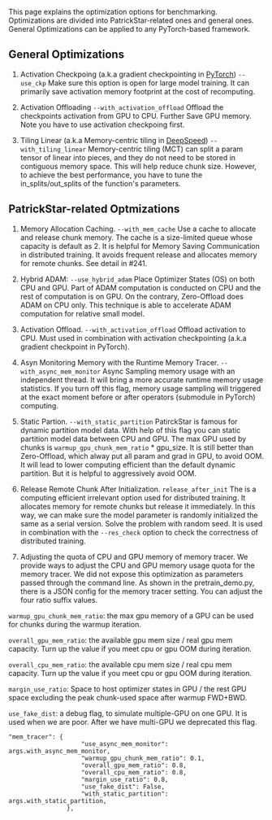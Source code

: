 This page explains the optimization options for benchmarking.
Optimizations are divided into PatrickStar-related ones and general ones.
General Optimizations can be applied to any PyTorch-based framework.

## General Optimizations
1. Activation Checkpoing (a.k.a gradient checkpointing in [PyTorch](https://pytorch.org/docs/stable/checkpoint.html))
`--use_ckp`
Make sure this option is open for large model training. It can primarily save activation memory footprint at the cost of recomputing.

1. Activation Offloading
`--with_activation_offload`
Offload the checkpoints activation from GPU to CPU. Further Save GPU memory.
Note you have to use activation checkpoing first.


1. Tiling Linear (a.k.a Memory-centric tiling in [DeepSpeed](https://deepspeed.readthedocs.io/en/stable/zero3.html#memory-centric-tiling))
`--with_tiling_linear`
Memory-centric tiling (MCT) can split a param tensor of linear into pieces, and they do not need to be stored in contiguous memory space. This will help reduce chunk size. However, to achieve the best performance, you have to tune the in_splits/out_splits of the function's parameters.

## PatrickStar-related Optmizations

1. Memory Allocation Caching.
`--with_mem_cache`
Use a cache to allocate and release chunk memory. The cache is a size-limited queue whose capacity is default as 2. It is helpful for Memory Saving Communication in distributed training. It avoids frequent release and allocates memory for remote chunks. See detail in #241.


2. Hybrid ADAM:
`--use_hybrid_adam`
Place Optimizer States (OS) on both CPU and GPU. Part of ADAM computation is conducted on CPU and the rest of computation is on GPU. On the contrary, Zero-Offload does ADAM on CPU only. This technique is able to accelerate ADAM computation for relative small model.

3. Activation Offload.
`--with_activation_offload`
Offload activation to CPU. Must used in combination with activation checkpointing (a.k.a gradient checkpoint in PyTorch).

4. Asyn Monitoring Memory with the Runtime Memory Tracer.
`--with_async_mem_monitor`
Async Sampling memory usage with an independent thread. It will bring a more accurate runtime
memory usage statistics. If you turn off this flag, memory usage sampling will triggered at the exact moment before or after operators (submodule in PyTorch) computing.


5. Static Partion.
`--with_static_partition`
PatirckStar is famous for dynamic partition model data. With help of this flag you can static partition model data between CPU and GPU. The max GPU used by chunks is `warmup_gpu_chunk_mem_ratio` * gpu_size. It is still better than Zero-Offload, which alway put all param and grad in GPU, to avoid OOM. It will lead to lower computing efficient than the default dynamic partition. But it is helpful to aggressively avoid OOM.

6. Release Remote Chunk After Initialization.
`release_after_init`
The is a computing efficient irrelevant option used for distributed training. It allocates memory for remote chunks but release it immediately. In this way, we can make sure the model parameter is randomly initialized the same as a serial version. Solve the problem with random seed. It is used in combination with the `--res_check` option to check the correctness of distributed training.

7. Adjusting the quota of CPU and GPU memory of memory tracer.
We provide ways to adjust the CPU and GPU memory usage quota for the memory tracer. We did not expose this optimization as parameters passed through the command line. As shown in the pretrain_demo.py, there is a JSON config for the memory tracer setting. You can adjust the four ratio suffix values.

`warmup_gpu_chunk_mem_ratio`: the max gpu memory of a GPU can be used for chunks during the warmup iteration.

`overall_gpu_mem_ratio`: the available gpu mem size / real gpu mem capacity. Turn up the value if you meet cpu or gpu OOM during iteration.

`overall_cpu_mem_ratio`: the available cpu mem size / real cpu mem capacity. Turn up the value if you meet cpu or gpu OOM during iteration.

`margin_use_ratio`: Space to host optimizer states in GPU / the rest GPU space excluding the peak chunk-used space after warmup FWD+BWD.

`use_fake_dist`: a debug flag, to simulate multiple-GPU on one GPU. It is used when we are poor. After we have multi-GPU we deprecated this flag.

```
"mem_tracer": {
                    "use_async_mem_monitor": args.with_async_mem_monitor,
                    "warmup_gpu_chunk_mem_ratio": 0.1,
                    "overall_gpu_mem_ratio": 0.8,
                    "overall_cpu_mem_ratio": 0.8,
                    "margin_use_ratio": 0.8,
                    "use_fake_dist": False,
                    "with_static_partition": args.with_static_partition,
                },
```
